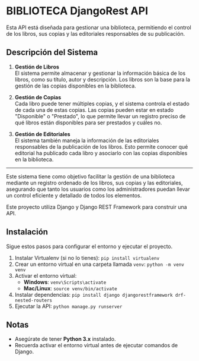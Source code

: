 # BIBLIOTECA DjangoRest API

Esta API está diseñada para gestionar una biblioteca, permitiendo el control de los libros, sus copias y las editoriales responsables de su publicación.

## Descripción del Sistema

1. **Gestión de Libros**  
   El sistema permite almacenar y gestionar la información básica de los libros, como su título, autor y descripción. Los libros son la base para la gestión de las copias disponibles en la biblioteca.

2. **Gestión de Copias**  
   Cada libro puede tener múltiples copias, y el sistema controla el estado de cada una de estas copias. Las copias pueden estar en estado "Disponible" o "Prestado", lo que permite llevar un registro preciso de qué libros están disponibles para ser prestados y cuáles no.

3. **Gestión de Editoriales**  
   El sistema también maneja la información de las editoriales responsables de la publicación de los libros. Esto permite conocer qué editorial ha publicado cada libro y asociarlo con las copias disponibles en la biblioteca.

---

Este sistema tiene como objetivo facilitar la gestión de una biblioteca mediante un registro ordenado de los libros, sus copias y las editoriales, asegurando que tanto los usuarios como los administradores puedan llevar un control eficiente y detallado de todos los elementos.

Este proyecto utiliza Django y Django REST Framework para construir una API.  

## Instalación ##

Sigue estos pasos para configurar el entorno y ejecutar el proyecto.  

1. Instalar Virtualenv (si no lo tienes): `pip install virtualenv`  
2. Crear un entorno virtual en una carpeta llamada `venv`: `python -m venv venv`  
3. Activar el entorno virtual:  
   - **Windows**: `venv\Scripts\activate`  
   - **Mac/Linux**: `source venv/bin/activate`  
4. Instalar dependencias: `pip install django djangorestframework drf-nested-routers`  
5. Ejecutar la API: `python manage.py runserver`  

## Notas  
- Asegúrate de tener **Python 3.x** instalado.  
- Recuerda activar el entorno virtual antes de ejecutar comandos de Django.  
